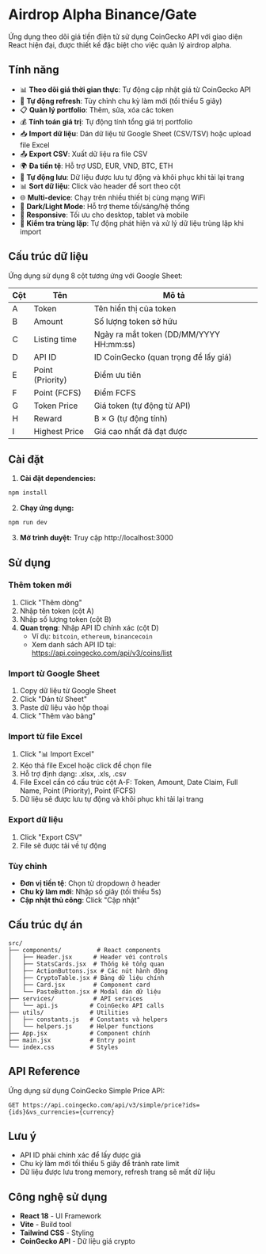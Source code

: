 # Airdrop Alpha Binance/Gate

Ứng dụng theo dõi giá tiền điện tử sử dụng CoinGecko API với giao diện React hiện đại, được thiết kế đặc biệt cho việc quản lý airdrop alpha.

## Tính năng

- 📊 **Theo dõi giá thời gian thực**: Tự động cập nhật giá từ CoinGecko API
- 🔄 **Tự động refresh**: Tùy chỉnh chu kỳ làm mới (tối thiểu 5 giây)
- 📋 **Quản lý portfolio**: Thêm, sửa, xóa các token
- 💰 **Tính toán giá trị**: Tự động tính tổng giá trị portfolio
- 📥 **Import dữ liệu**: Dán dữ liệu từ Google Sheet (CSV/TSV) hoặc upload file Excel
- 📤 **Export CSV**: Xuất dữ liệu ra file CSV
- 🌍 **Đa tiền tệ**: Hỗ trợ USD, EUR, VND, BTC, ETH
- 🔄 **Tự động lưu**: Dữ liệu được lưu tự động và khôi phục khi tải lại trang
- 📊 **Sort dữ liệu**: Click vào header để sort theo cột
- 🌐 **Multi-device**: Chạy trên nhiều thiết bị cùng mạng WiFi
- 🌙 **Dark/Light Mode**: Hỗ trợ theme tối/sáng/hệ thống
- 📱 **Responsive**: Tối ưu cho desktop, tablet và mobile
- 🚫 **Kiểm tra trùng lặp**: Tự động phát hiện và xử lý dữ liệu trùng lặp khi import

## Cấu trúc dữ liệu

Ứng dụng sử dụng 8 cột tương ứng với Google Sheet:

| Cột | Tên              | Mô tả                                |
| --- | ---------------- | ------------------------------------ |
| A   | Token            | Tên hiển thị của token               |
| B   | Amount           | Số lượng token sở hữu                |
| C   | Listing time     | Ngày ra mắt token (DD/MM/YYYY HH:mm:ss) |
| D   | API ID           | ID CoinGecko (quan trọng để lấy giá) |
| E   | Point (Priority) | Điểm ưu tiên                         |
| F   | Point (FCFS)     | Điểm FCFS                            |
| G   | Token Price      | Giá token (tự động từ API)           |
| H   | Reward           | B × G (tự động tính)                 |
| I   | Highest Price    | Giá cao nhất đã đạt được             |

## Cài đặt

1. **Cài đặt dependencies:**

```bash
npm install
```

2. **Chạy ứng dụng:**

```bash
npm run dev
```

3. **Mở trình duyệt:**
   Truy cập http://localhost:3000

## Sử dụng

### Thêm token mới

1. Click "Thêm dòng"
2. Nhập tên token (cột A)
3. Nhập số lượng token (cột B)
4. **Quan trọng**: Nhập API ID chính xác (cột D)
   - Ví dụ: `bitcoin`, `ethereum`, `binancecoin`
   - Xem danh sách API ID tại: https://api.coingecko.com/api/v3/coins/list

### Import từ Google Sheet

1. Copy dữ liệu từ Google Sheet
2. Click "Dán từ Sheet"
3. Paste dữ liệu vào hộp thoại
4. Click "Thêm vào bảng"

### Import từ file Excel

1. Click "📊 Import Excel"
2. Kéo thả file Excel hoặc click để chọn file
3. Hỗ trợ định dạng: .xlsx, .xls, .csv
4. File Excel cần có cấu trúc cột A-F: Token, Amount, Date Claim, Full Name, Point (Priority), Point (FCFS)
5. Dữ liệu sẽ được lưu tự động và khôi phục khi tải lại trang

### Export dữ liệu

1. Click "Export CSV"
2. File sẽ được tải về tự động

### Tùy chỉnh

- **Đơn vị tiền tệ**: Chọn từ dropdown ở header
- **Chu kỳ làm mới**: Nhập số giây (tối thiểu 5s)
- **Cập nhật thủ công**: Click "Cập nhật"

## Cấu trúc dự án

```
src/
├── components/          # React components
│   ├── Header.jsx      # Header với controls
│   ├── StatsCards.jsx  # Thống kê tổng quan
│   ├── ActionButtons.jsx # Các nút hành động
│   ├── CryptoTable.jsx # Bảng dữ liệu chính
│   ├── Card.jsx        # Component card
│   └── PasteButton.jsx # Modal dán dữ liệu
├── services/           # API services
│   └── api.js         # CoinGecko API calls
├── utils/             # Utilities
│   ├── constants.js   # Constants và helpers
│   └── helpers.js     # Helper functions
├── App.jsx            # Component chính
├── main.jsx           # Entry point
└── index.css          # Styles
```

## API Reference

Ứng dụng sử dụng CoinGecko Simple Price API:

```
GET https://api.coingecko.com/api/v3/simple/price?ids={ids}&vs_currencies={currency}
```

## Lưu ý

- API ID phải chính xác để lấy được giá
- Chu kỳ làm mới tối thiểu 5 giây để tránh rate limit
- Dữ liệu được lưu trong memory, refresh trang sẽ mất dữ liệu

## Công nghệ sử dụng

- **React 18** - UI Framework
- **Vite** - Build tool
- **Tailwind CSS** - Styling
- **CoinGecko API** - Dữ liệu giá crypto
